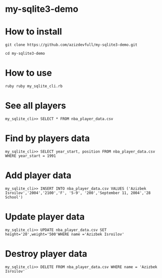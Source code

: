 
# my-sqlite3-demo

# How to install

```
git clone https://github.com/azizdevfull/my-sqlite3-demo.git
```

```
cd my-sqlite3-demo
```

# How to use

```
ruby ruby my_sqlite_cli.rb
```

# See all players

```
my_sqlite_cli>> SELECT * FROM nba_player_data.csv
```

# Find by players data

```
my_sqlite_cli>> SELECT year_start, position FROM nba_player_data.csv WHERE year_start = 1991
```

# Add player data 

```
my_sqlite_cli>> INSERT INTO nba_player_data.csv VALUES ('Azizbek Isroilov','2004','2100','F', '5-9', '200','September 11, 2004','28 School')
```

# Update player data 

```
my_sqlite_cli>> UPDATE nba_player_data.csv SET height='20',weight='500'WHERE name ='Azizbek Isroilov'
```


# Destroy player data 

```
my_sqlite_cli>> DELETE FROM nba_player_data.csv WHERE name = 'Azizbek Isroilov'
```
